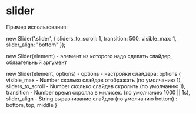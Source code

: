 # slider

Пример использования:

new Slider('.slider', {
    sliders_to_scroll: 1,
    transition: 500,
    visible_max: 1,
    slider_align: "bottom"
});

new Slider(element) - элемент из которого надо сделать слайдер, обязательный аргумент

new Slider(element, options) - options - настройки слайдера:
options {
    visible_max - Number сколько слайдов отображать (по умолчанию 1),
    sliders_to_scroll - Number сколько слайдев скролить (по умолчанию 1),
    transition - Number время скролла в милисек. (по умолчанию 1000 || 1s),
    slider_align - String выравнивание слайдов (по умолчанию bottom) : bottom, top, middle 
}
